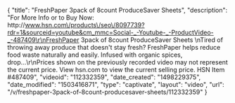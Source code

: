 {
    "title": "FreshPaper 3pack of 8count ProduceSaver Sheets",
    "description": "For More Info or to Buy Now: http:\/\/www.hsn.com\/products\/seo\/8097739?rdr=1&sourceid=youtube&cm_mmc=Social-_-Youtube-_-ProductVideo-_-487409\r\nFreshPaper 3pack of 8count ProduceSaver Sheets  \nTired of throwing away produce that doesn't stay fresh? FreshPaper helps reduce food waste naturally and easily. Infused with organic spices, drop...\r\nPrices shown on the previously recorded video may not represent the current price.  View hsn.com to view the current selling price. HSN Item #487409",
    "videoid": "112332359",
    "date_created": "1498229375",
    "date_modified": "1503416871",
    "type": "captivate",
    "layout": "video",
    "url": "\/v\/freshpaper-3pack-of-8count-producesaver-sheets\/112332359"
}